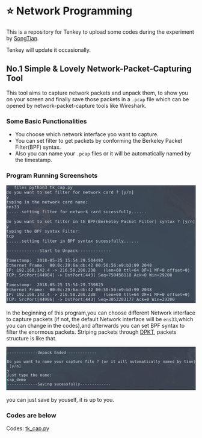 # :star: Network Programming

This is a repository for Tenkey to upload some codes during the experiment by [SongTian](http://cs.bit.edu.cn/szdw/jsml/fjs/st/index.htm).

Tenkey will update it occasionally.


## No.1 Simple & Lovely Network-Packet-Capturing Tool

This tool aims to capture network packets and unpack them, to show you on your screen and finally save those packets in a `.pcap` file which can be opened by network-packet-capture tools like Wireshark.

### Some Basic Functionalities

+ You choose which network interface yoo want to capture.
+ You can set filter to get packets by conforming the Berkeley Packet Filter(BPF) syntax.
+ Also you can name your `.pcap` files or it will be automatically named by the timestamp.

### Program Running Screenshots

![setting](https://github.com/tenkeyseven/Network_Programing/blob/master/pictures/setting_and_packetcap.png)

In the beginning of this program,you can choose different Network interface to capture packets (if not, the default Network interface will be `ens33`,which you can change in the codes),and afterwards you can set BPF syntax to filter the enormous packets.
Striping packets through [DPKT](http://dpkt.readthedocs.io/en/latest/), packets structure is like that. 


![name](https://github.com/tenkeyseven/Network_Programing/blob/master/pictures/name.png)

you can just save by youself, it is up to you.

### Codes are below
Codes:  [tk_cap.py](https://github.com/tenkeyseven/Network_Programing/blob/master/tk_cap.py)
